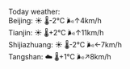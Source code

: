Today weather:  
Beijing: ☀️   🌡️-2°C 🌬️↑4km/h  
Tianjin: ☀️   🌡️+2°C 🌬️↑11km/h  
Shijiazhuang: ☀️   🌡️-2°C 🌬️←7km/h  
Tangshan: ☁️   🌡️+1°C 🌬️↗8km/h  
